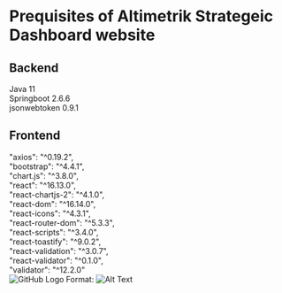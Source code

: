 # Prequisites of Altimetrik Strategeic Dashboard website
## Backend
Java 11 <br>
Springboot 2.6.6 <br>
jsonwebtoken 0.9.1 <br>
## Frontend 
 "axios": "^0.19.2", <br>
 "bootstrap": "^4.4.1",<br>
 "chart.js": "^3.8.0",<br>
 "react": "^16.13.0",<br>
 "react-chartjs-2": "^4.1.0",<br>
 "react-dom": "^16.14.0",<br>
 "react-icons": "^4.3.1",<br>
 "react-router-dom": "^5.3.3",<br>
 "react-scripts": "^3.4.0",<br>
 "react-toastify": "^9.0.2",<br>
 "react-validation": "^3.0.7",<br>
 "react-validator": "^0.1.0",<br>
 "validator": "^12.2.0"<br>
![GitHub Logo](https://d1m75rqqgidzqn.cloudfront.net/images/logo.png) Format: ![Alt Text](url) 
